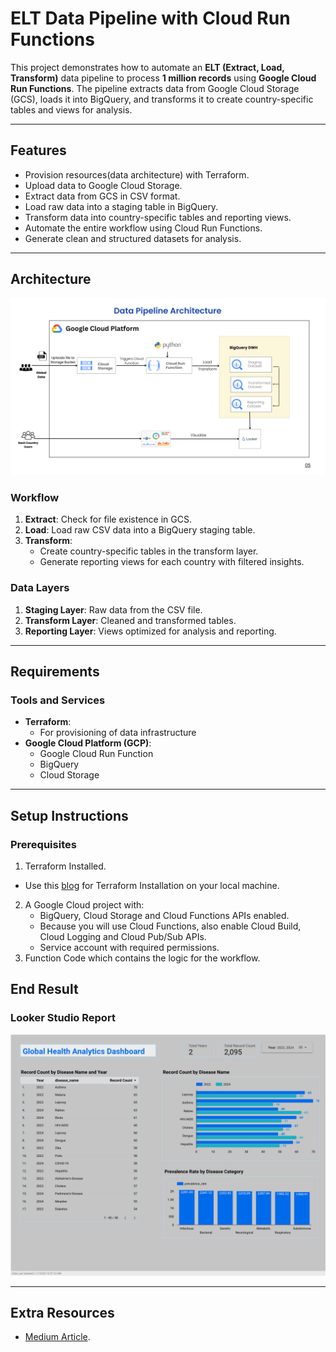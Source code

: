 # ELT Data Pipeline with Cloud Run Functions

This project demonstrates how to automate an **ELT (Extract, Load, Transform)** data pipeline to process **1 million records** using **Google Cloud Run Functions**. The pipeline extracts data from Google Cloud Storage (GCS), loads it into BigQuery, and transforms it to create country-specific tables and views for analysis.

---

## Features

- Provision resources(data architecture) with Terraform.
- Upload data to Google Cloud Storage.
- Extract data from GCS in CSV format.
- Load raw data into a staging table in BigQuery.
- Transform data into country-specific tables and reporting views.
- Automate the entire workflow using Cloud Run Functions.
- Generate clean and structured datasets for analysis.

---

## Architecture

![image](https://github.com/Chisomnwa/ELT_Pipeleine_with_Cloud_Run_Functions/blob/main/project_files/data_pipeline_architecture.png)


### Workflow
1. **Extract**: Check for file existence in GCS.
2. **Load**: Load raw CSV data into a BigQuery staging table.
3. **Transform**:
   - Create country-specific tables in the transform layer.
   - Generate reporting views for each country with filtered insights.

### Data Layers
1. **Staging Layer**: Raw data from the CSV file.
2. **Transform Layer**: Cleaned and transformed tables.
3. **Reporting Layer**: Views optimized for analysis and reporting.

---

## Requirements

### Tools and Services
- **Terraform**:
  - For provisioning of data infrastructure
- **Google Cloud Platform (GCP)**:
  - Google Cloud Run Function
  - BigQuery
  - Cloud Storage

---

## Setup Instructions

### Prerequisites
1. Terraform Installed.
  - Use this [blog](https://developer.hashicorp.com/terraform/tutorials/aws-get-started/install-cli) for Terraform Installation on your local machine.
2. A Google Cloud project with:
   - BigQuery, Cloud Storage and Cloud Functions APIs enabled.
   - Because you will use Cloud Functions, also enable Cloud Build, Cloud Logging and Cloud Pub/Sub APIs.
   - Service account with required permissions.
3. Function Code which contains the logic for the workflow.

## End Result

### Looker Studio Report

![image](https://github.com/Chisomnwa/ELT_Pipeleine_with_Cloud_Run_Functions/blob/main/project_files/google_looker_studio_dashboard.png)

---
 ## Extra Resources
 - [Medium Article](https://medium.com/towards-data-engineering/elt-data-pipeline-with-gcp-and-apache-airflow-86c6d72544ef).
   